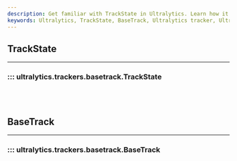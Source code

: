 ```yaml
---
description: Get familiar with TrackState in Ultralytics. Learn how it is used in the BaseTrack of the Ultralytics tracker for enhanced functionality.
keywords: Ultralytics, TrackState, BaseTrack, Ultralytics tracker, Ultralytics documentation
---
```


## TrackState
---
### ::: ultralytics.trackers.basetrack.TrackState
<br><br>

## BaseTrack
---
### ::: ultralytics.trackers.basetrack.BaseTrack
<br><br>
